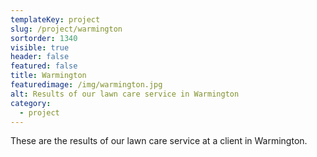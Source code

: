 ```yaml
---
templateKey: project
slug: /project/warmington
sortorder: 1340
visible: true
header: false
featured: false
title: Warmington
featuredimage: /img/warmington.jpg
alt: Results of our lawn care service in Warmington
category:
  - project
---
```

These are the results of our lawn care service at a client in Warmington.


